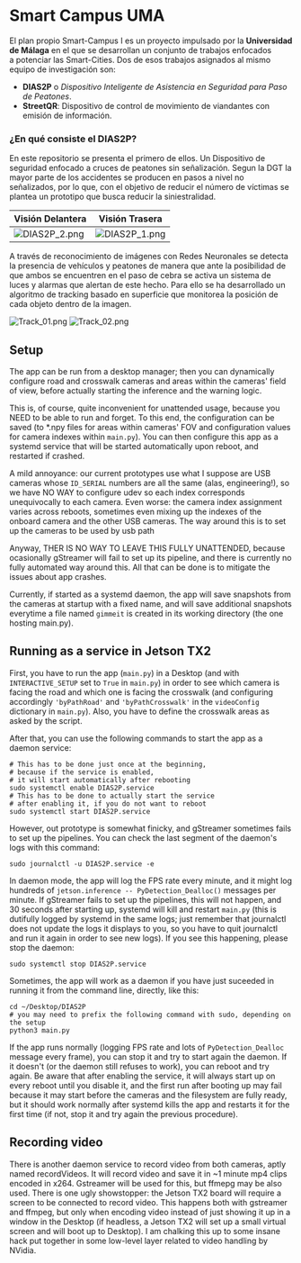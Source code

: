 # Smart Campus UMA

El plan propio Smart-Campus I es un proyecto impulsado por la **Universidad de Málaga**   en el que se desarrollan un conjunto de trabajos enfocados  
a potenciar las Smart-Cities. Dos de esos trabajos asignados al mismo equipo de investigación son:

- **DIAS2P** o *Dispositivo Inteligente de Asistencia en Seguridad para Paso de Peatones*.
- **StreetQR**: Dispositivo de control de movimiento de viandantes con emisión de información.

### ¿En qué consiste el DIAS2P?

En este repositorio se presenta el primero de ellos. Un Dispositivo de seguridad enfocado a cruces de peatones sin señalización.
Segun la DGT la mayor parte de los accidentes se producen en pasos a nivel no señalizados, por lo que, con el objetivo de reducir el número de víctimas
se plantea un prototipo que busca reducir la siniestralidad.

|  Visión Delantera  | Visión Trasera |
|---| --- |
|  ![DIAS2P_2.png](images/Design/DIAS2P_2.png) | ![DIAS2P_1.png](images/Design/DIAS2P_1.png) |



A través de reconocimiento de imágenes con Redes Neuronales se detecta la presencia de vehículos y peatones de manera que ante la posibilidad de
que ambos se encuentren en el paso de cebra se activa un sistema de luces y alarmas que alertan de este hecho. Para ello se ha desarrollado un algoritmo de
tracking basado en superficie que monitorea la posición de cada objeto dentro de la imagen.

![Track_01.png](images/Machine%20Learning/Track_01.png)
![Track_02.png](images/Machine%20Learning/Track_02.png)

## Setup

The app can be run from a desktop manager; then you can dynamically configure
road and crosswalk cameras and areas within the cameras' field of view, before
actually starting the inference and the warning logic.

This is, of course, quite inconvenient for unattended usage, because you NEED
to be able to run and forget. To this end, the configuration can be saved (to
*.npy files for areas within cameras' FOV and configuration values for camera
indexes within `main.py`). You can then configure this app as a systemd service
that will be started automatically upon reboot, and restarted if crashed.

A mild annoyance: our current prototypes use what I suppose are USB
cameras whose `ID_SERIAL` numbers are all the same (alas, engineering!),
so we have NO WAY to configure udev so each index corresponds unequivocally
to each camera. Even worse: the camera index assignment varies across reboots,
sometimes even mixing up the indexes of the onboard camera and the other USB
cameras. The way around this is to set up the cameras to be used by usb path

Anyway, THER IS NO WAY TO LEAVE THIS FULLY UNATTENDED, because ocasionally gStreamer
will fail to set up its pipeline, and there is currently no fully automated way around this.
All that can be done is to mitigate the issues about app crashes.

Currently, if started as a systemd daemon, the app will save snapshots from the
cameras at startup with a fixed name, and will save additional snapshots everytime
a file named `gimmeit` is created in its working directory (the one hosting main.py).

## Running as a service in Jetson TX2

First, you have to run the app (`main.py`) in a Desktop (and with `INTERACTIVE_SETUP` set to `True`
in `main.py`) in order to see which camera is facing the road and which one is facing the
crosswalk (and configuring accordingly `'byPathRoad'` and `'byPathCrosswalk'` in the `videoConfig`
dictionary in `main.py`). Also, you have to define the crosswalk areas as asked by the script.

After that, you can use the following commands to start the app as a daemon service:

```
# This has to be done just once at the beginning,
# because if the service is enabled,
# it will start automatically after rebooting
sudo systemctl enable DIAS2P.service
# This has to be done to actually start the service
# after enabling it, if you do not want to reboot
sudo systemctl start DIAS2P.service
```

However, out prototype is somewhat finicky, and gStreamer sometimes fails to set up the pipelines.
You can check the last segment of the daemon's logs with this command:

```
sudo journalctl -u DIAS2P.service -e
```

In daemon mode, the app will log the FPS rate every minute, and it might log hundreds of
`jetson.inference -- PyDetection_Dealloc()` messages per minute. If gStreamer fails to
set up the pipelines, this will not happen, and 30 seconds after starting up, systemd will
kill and restart `main.py` (this is dutifully logged by systemd in the same logs;
just remember that journalctl does not update the logs it displays to you,
so you have to quit journalctl and run it again in order to see new logs).
If you see this happening, please stop the daemon:

```
sudo systemctl stop DIAS2P.service
```

Sometimes, the app will work as a daemon if you have just suceeded in running it from the command line, directly, like this:

```
cd ~/Desktop/DIAS2P
# you may need to prefix the following command with sudo, depending on the setup
python3 main.py
```

If the app runs normally (logging FPS rate and lots of `PyDetection_Dealloc` message every frame),
you can stop it and try to start again the daemon. If it doesn't (or the daemon still refuses
to work), you can reboot and try again. Be aware that after enabling the service, it will always
start up on every reboot until you disable it, and the first run after booting up may fail
because it may start before the cameras and the filesystem are fully ready,
but it should work normally after systemd kills the app and restarts it for the first time
(if not, stop it and try again the previous procedure).


## Recording video

There is another daemon service to record video from both cameras, aptly named recordVideos.
It will record video and save it in ~1 minute mp4 clips encoded in x264.
Gstreamer will be used for this, but ffmepg may be also used. There is one ugly showstopper:
the Jetson TX2 board will require a screen to be connected to record video.
This happens both with gstreamer and ffmpeg, but only when encoding video
instead of just showing it up in a window in the Desktop
(if headless, a Jetson TX2 will set up a small virtual screen and will boot up to Desktop).
I am chalking this up to some insane hack put together in some low-level layer related
to video handling by NVidia.


